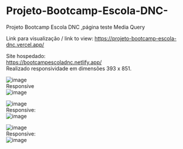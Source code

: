 # Projeto-Bootcamp-Escola-DNC-
Projeto Bootcamp Escola DNC ,página teste Media Query <br>

Link para visualização / link to view:
https://projeto-bootcamp-escola-dnc.vercel.app/

Site hospedado: <br>
https://bootcampescoladnc.netlify.app/ <br>
Realizado responsividade em dimensões 393 x 851.<br>

![image](https://github.com/MatheusNascimento99/Projeto-Bootcamp-Escola-DNC-/assets/139829100/3090198d-8918-45a9-ac12-c0ff3d21be10)
<br>
Responsive<br>
![image](https://github.com/MatheusNascimento99/Projeto-Bootcamp-Escola-DNC-/assets/139829100/306279cd-9f22-46c7-934d-6e359de31a7f)


![image](https://github.com/MatheusNascimento99/Projeto-Bootcamp-Escola-DNC-/assets/139829100/f9b4992b-a181-451d-9674-2a3a207b32c3)
<br>
Responsive:<br>
![image](https://github.com/MatheusNascimento99/Projeto-Bootcamp-Escola-DNC-/assets/139829100/ddee1211-553c-4da0-82cd-ecaceaf5b721)


![image](https://github.com/MatheusNascimento99/Projeto-Bootcamp-Escola-DNC-/assets/139829100/90660766-80fe-4188-9fc0-420224a6a124)
<br>
Responsive:<br>
![image](https://github.com/MatheusNascimento99/Projeto-Bootcamp-Escola-DNC-/assets/139829100/c0cc441e-fd41-4a1e-9c06-95bc079d6f1b)


